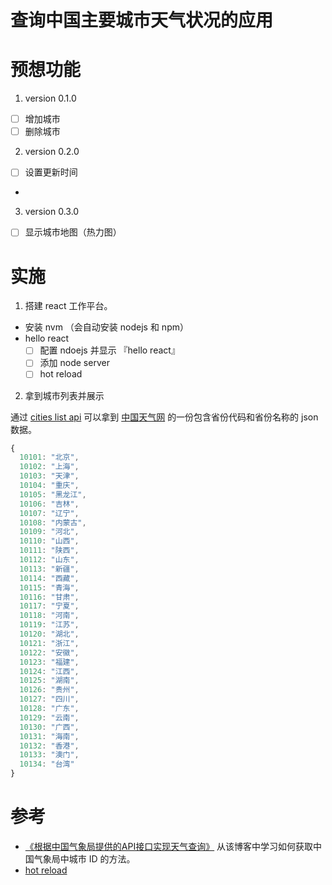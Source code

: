 # 查询中国主要城市天气状况的应用

# 预想功能
1. version 0.1.0
- [ ] 增加城市
- [ ] 删除城市
2. version 0.2.0
- [ ] 设置更新时间
-
3. version 0.3.0
- [ ] 显示城市地图（热力图）

# 实施
1. 搭建 react 工作平台。
- 安装 nvm （会自动安装 nodejs 和 npm）
- hello react
  - [ ] 配置 ndoejs 并显示 『hello react』
  - [ ] 添加 node server
  - [ ] hot reload
2. 拿到城市列表并展示
<!-- 读取 react class properties -->
通过 [cities list api](http://www.weather.com.cn/data/city3jdata/china.html) 可以拿到 [中国天气网](http://www.weather.com.cn/) 的一份包含省份代码和省份名称的 json 数据。

``` javascript
{
  10101: "北京",
  10102: "上海",
  10103: "天津",
  10104: "重庆",
  10105: "黑龙江",
  10106: "吉林",
  10107: "辽宁",
  10108: "内蒙古",
  10109: "河北",
  10110: "山西",
  10111: "陕西",
  10112: "山东",
  10113: "新疆",
  10114: "西藏",
  10115: "青海",
  10116: "甘肃",
  10117: "宁夏",
  10118: "河南",
  10119: "江苏",
  10120: "湖北",
  10121: "浙江",
  10122: "安徽",
  10123: "福建",
  10124: "江西",
  10125: "湖南",
  10126: "贵州",
  10127: "四川",
  10128: "广东",
  10129: "云南",
  10130: "广西",
  10131: "海南",
  10132: "香港",
  10133: "澳门",
  10134: "台湾"
}

```

# 参考
- [《根据中国气象局提供的API接口实现天气查询》](http://blog.csdn.net/gebitan505/article/details/14166763)
从该博客中学习如何获取中国气象局中城市 ID 的方法。
- [hot reload](https://www.npmjs.com/package/webpack-hot-middleware)
